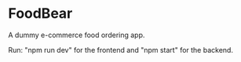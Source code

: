 # FoodBear
A dummy e-commerce food ordering app.

Run: "npm run dev" for the frontend and "npm start" for the backend.
